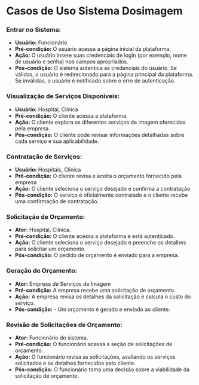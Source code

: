 # Casos de Uso Sistema Dosimagem


### Entrar no Sistema:
- **Usuário:** Funcionário
- **Pré-condição:** O usuário acessa a página inicial da plataforma.
- **Ação:** O usuário insere suas credenciais de login (por exemplo, nome de usuário e senha) nos campos apropriados.
- **Pós-condição:** O sistema autentica as credenciais do usuário. Se válidas, o usuário é redirecionado para a página principal da plataforma. Se inválidas, o usuário é notificado sobre o erro de autenticação.

### Visualização de Serviços Disponíveis:
- **Usuário:** Hospital, Clínica
- **Pré-condição:** O cliente acessa a plataforma.
- **Ação:** O cliente explora os diferentes serviços de imagem oferecidos pela empresa.
- **Pós-condição:** O cliente pode revisar informações detalhadas sobre cada serviço e sua aplicabilidade.

### Contratação de Serviços:
- **Usuário:** Hospitais, Clinica
- **Pré-condição:** O cliente revisa e aceita o orçamento fornecido pela empresa
- **Ação:** O cliente seleciona o serviço desejado e confirma a contratação
- **Pós-condição:** O serviço é oficialmente contratado e o cliente recebe uma confirmação de contratação.

### Solicitação de Orçamento:
- **Ator:** Hospital, Clínica.
- **Pré-condição:** O cliente acessa a plataforma e está autenticado.
- **Ação:** O cliente seleciona o serviço desejado e preenche os detalhes para solicitar um orçamento.
- **Pós-condição:** O pedido de orçamento é enviado para a empresa.

### Geração de Orçamento:
- **Ator:**  Empresa de Serviços de Imagem
- **Pré-condição:** A empresa recebe uma solicitação de orçamento.
- **Ação:** A empresa revisa os detalhes da solicitação e calcula o custo do serviço.
- **Pós-condição:** - Um orçamento é gerado e enviado ao cliente.

### Revisão de Solicitações de Orçamento:
- **Ator:** Funcionário do sistema.
- **Pré-condição:** O funcionário acessa a seção de solicitações de orçamento.
- **Ação:** O funcionário revisa as solicitações, avaliando os serviços solicitados e os detalhes fornecidos pelo cliente.
- **Pós-condição:** O funcionário toma uma decisão sobre a viabilidade da solicitação de orçamento.
